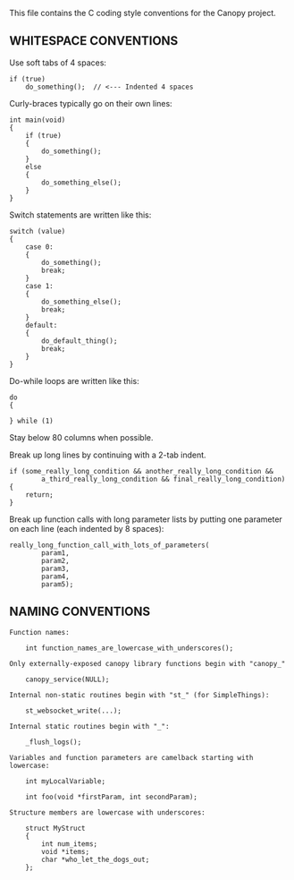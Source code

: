 This file contains the C coding style conventions for the Canopy project.

WHITESPACE CONVENTIONS
----------------------

Use soft tabs of 4 spaces:

    if (true)
        do_something();  // <--- Indented 4 spaces

Curly-braces typically go on their own lines:

    int main(void)
    {
        if (true)
        {
            do_something();
        }
        else
        {
            do_something_else();
        }
    }

Switch statements are written like this:

    switch (value)
    {
        case 0:
        {
            do_something();
            break;
        }
        case 1:
        {
            do_something_else();
            break;
        }
        default:
        {
            do_default_thing();
            break;
        }
    }

Do-while loops are written like this:

    do
    {

    } while (1)

Stay below 80 columns when possible.

Break up long lines by continuing with a 2-tab indent.

    if (some_really_long_condition && another_really_long_condition &&
            a_third_really_long_condition && final_really_long_condition)
    {
        return;
    }

Break up function calls with long parameter lists by putting one parameter on
each line (each indented by 8 spaces):

    really_long_function_call_with_lots_of_parameters(
            param1, 
            param2,
            param3, 
            param4, 
            param5);


NAMING CONVENTIONS
----------------------

    Function names:

        int function_names_are_lowercase_with_underscores();

    Only externally-exposed canopy library functions begin with "canopy_"

        canopy_service(NULL);

    Internal non-static routines begin with "st_" (for SimpleThings):

        st_websocket_write(...);

    Internal static routines begin with "_":

        _flush_logs();

    Variables and function parameters are camelback starting with lowercase:

        int myLocalVariable;

        int foo(void *firstParam, int secondParam);

    Structure members are lowercase with underscores:

        struct MyStruct
        {
            int num_items;
            void *items;
            char *who_let_the_dogs_out;
        };
